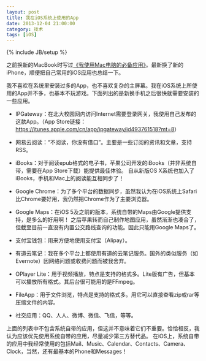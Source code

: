 ```yaml
---
layout: post
title: 我在iOS系统上使用的App
date: 2013-12-04 21:00:00
category: 技术
tags: [iOS]
---
```


{% include JB/setup %}

之前换新的MacBook时写过[《我使用Mac电脑的必备应用》](http://blog.shengbin.me/posts/my-mac-apps/)。最新换了新的iPhone，顺便把自己常用的iOS应用也总结一下。

<!--more-->
我不喜欢在系统里安装过多的App，也不喜欢复杂的主屏幕。我在iOS系统上所使用的App并不多，也基本不玩游戏。下面列出的是新换手机之后很快就需要安装的一些应用。

* IPGateway：在北大校园网内访问Internet需要登录网关，我使用自己发布的这款App。（App Store链接：<https://itunes.apple.com/cn/app/ipgateway/id493761518?mt=8>）

* 网易云阅读：“不阅读，你没有借口”。主要是一些订阅的资讯和文章，支持RSS。 

* iBooks：对于阅读epub格式的电子书，苹果公司开发的iBooks（并非系统自带，需要在App Store下载）能提供最佳体验。
自从新版OS X系统也加入了iBooks，手机和Mac上的阅读能互相同步了！

* Google Chrome：为了多个平台的数据同步，虽然我认为在iOS系统上Safari比Chrome要好用，我仍然把Chrome作为了主要浏览器。

* Google Maps：在iOS 5及之前的版本，系统自带的Maps由Google提供支持，是多么的好用啊！
之后苹果转而自己制作地图应用，虽然渐渐也凑合了，但截至目前一直没有内置公交路线查询的功能。因此只能用Google Maps了。

* 支付宝钱包：用来方便地使用支付宝（Alipay）。

* 有道云笔记：我在多个平台上都使用有道的云笔记服务。国外的类似服务（如Evernote）因网络问题或收费问题而被我舍弃。

* OPlayer Lite：用于视频播放，特点是支持的格式多。Lite版有广告，但基本可以播放所有格式。其后台很可能用的是FFmpeg。

* FileApp：用于文件浏览，特点是支持的格式多。用它可以直接查看zip或rar等压缩文件的内容。

* 社交应用：QQ、人人、微博、微信、飞信，等等。

上面的列表中不包含系统自带的应用，但这并不意味着它们不重要。恰恰相反，我认为应该优先使用系统自带的应用，尽量减少第三方替代品。
在iOS上，系统自带的应用中我经常使用的包括Mail、Music、Calendar、Contacts、Camera、Clock，当然，还有最基本的Phone和Messages！